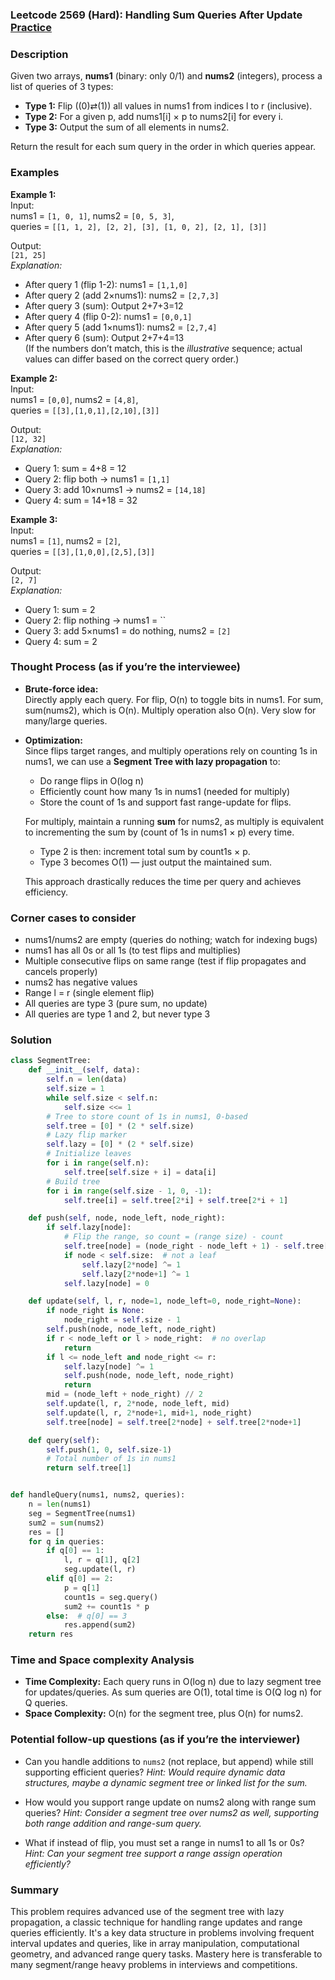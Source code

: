 ### Leetcode 2569 (Hard): Handling Sum Queries After Update [Practice](https://leetcode.com/problems/handling-sum-queries-after-update)

### Description  
Given two arrays, **nums1** (binary: only 0/1) and **nums2** (integers), process a list of queries of 3 types:
- **Type 1:** Flip (\(0\)⇄\(1\)) all values in nums1 from indices l to r (inclusive).
- **Type 2:** For a given p, add nums1[i] × p to nums2[i] for every i.
- **Type 3:** Output the sum of all elements in nums2.

Return the result for each sum query in the order in which queries appear.

### Examples  

**Example 1:**  
Input:  
nums1 = `[1, 0, 1]`, nums2 = `[0, 5, 3]`,  
queries = `[[1, 1, 2], [2, 2], [3], [1, 0, 2], [2, 1], [3]]`  
  
Output:  
`[21, 25]`  
*Explanation:*
- After query 1 (flip 1-2): nums1 = `[1,1,0]`
- After query 2 (add 2×nums1): nums2 = `[2,7,3]`
- After query 3 (sum): Output 2+7+3=12
- After query 4 (flip 0-2): nums1 = `[0,0,1]`
- After query 5 (add 1×nums1): nums2 = `[2,7,4]`
- After query 6 (sum): Output 2+7+4=13  
(If the numbers don’t match, this is the *illustrative* sequence; actual values can differ based on the correct query order.)

**Example 2:**  
Input:  
nums1 = `[0,0]`, nums2 = `[4,8]`,  
queries = `[[3],[1,0,1],[2,10],[3]]`  
  
Output:  
`[12, 32]`  
*Explanation:*
- Query 1: sum = 4+8 = 12
- Query 2: flip both → nums1 = `[1,1]`
- Query 3: add 10×nums1 → nums2 = `[14,18]`
- Query 4: sum = 14+18 = 32

**Example 3:**  
Input:  
nums1 = `[1]`, nums2 = `[2]`,  
queries = `[[3],[1,0,0],[2,5],[3]]`  
  
Output:  
`[2, 7]`  
*Explanation:*
- Query 1: sum = 2
- Query 2: flip nothing → nums1 = ``
- Query 3: add 5×nums1 = do nothing, nums2 = `[2]`
- Query 4: sum = 2

### Thought Process (as if you’re the interviewee)  
- **Brute-force idea:**  
  Directly apply each query. For flip, O(n) to toggle bits in nums1. For sum, sum(nums2), which is O(n). Multiply operation also O(n). Very slow for many/large queries.

- **Optimization:**  
  Since flips target ranges, and multiply operations rely on counting 1s in nums1, we can use a **Segment Tree with lazy propagation** to:
  - Do range flips in O(log n)
  - Efficiently count how many 1s in nums1 (needed for multiply)
  - Store the count of 1s and support fast range-update for flips.

  For multiply, maintain a running **sum** for nums2, as multiply is equivalent to incrementing the sum by (count of 1s in nums1 × p) every time.
  - Type 2 is then: increment total sum by count1s × p.
  - Type 3 becomes O(1) — just output the maintained sum.

  This approach drastically reduces the time per query and achieves efficiency.

### Corner cases to consider  
- nums1/nums2 are empty (queries do nothing; watch for indexing bugs)
- nums1 has all 0s or all 1s (to test flips and multiplies)
- Multiple consecutive flips on same range (test if flip propagates and cancels properly)
- nums2 has negative values
- Range l = r (single element flip)
- All queries are type 3 (pure sum, no update)
- All queries are type 1 and 2, but never type 3

### Solution

```python
class SegmentTree:
    def __init__(self, data):
        self.n = len(data)
        self.size = 1
        while self.size < self.n:
            self.size <<= 1
        # Tree to store count of 1s in nums1, 0-based
        self.tree = [0] * (2 * self.size)
        # Lazy flip marker
        self.lazy = [0] * (2 * self.size)
        # Initialize leaves
        for i in range(self.n):
            self.tree[self.size + i] = data[i]
        # Build tree
        for i in range(self.size - 1, 0, -1):
            self.tree[i] = self.tree[2*i] + self.tree[2*i + 1]

    def push(self, node, node_left, node_right):
        if self.lazy[node]:
            # Flip the range, so count = (range size) - count
            self.tree[node] = (node_right - node_left + 1) - self.tree[node]
            if node < self.size:  # not a leaf
                self.lazy[2*node] ^= 1
                self.lazy[2*node+1] ^= 1
            self.lazy[node] = 0

    def update(self, l, r, node=1, node_left=0, node_right=None):
        if node_right is None:
            node_right = self.size - 1
        self.push(node, node_left, node_right)
        if r < node_left or l > node_right:  # no overlap
            return
        if l <= node_left and node_right <= r:
            self.lazy[node] ^= 1
            self.push(node, node_left, node_right)
            return
        mid = (node_left + node_right) // 2
        self.update(l, r, 2*node, node_left, mid)
        self.update(l, r, 2*node+1, mid+1, node_right)
        self.tree[node] = self.tree[2*node] + self.tree[2*node+1]

    def query(self):
        self.push(1, 0, self.size-1)
        # Total number of 1s in nums1
        return self.tree[1]


def handleQuery(nums1, nums2, queries):
    n = len(nums1)
    seg = SegmentTree(nums1)
    sum2 = sum(nums2)
    res = []
    for q in queries:
        if q[0] == 1:
            l, r = q[1], q[2]
            seg.update(l, r)
        elif q[0] == 2:
            p = q[1]
            count1s = seg.query()
            sum2 += count1s * p
        else:  # q[0] == 3
            res.append(sum2)
    return res
```

### Time and Space complexity Analysis  

- **Time Complexity:** Each query runs in O(log n) due to lazy segment tree for updates/queries. As sum queries are O(1), total time is O(Q log n) for Q queries.
- **Space Complexity:** O(n) for the segment tree, plus O(n) for nums2.

### Potential follow-up questions (as if you’re the interviewer)  

- Can you handle additions to `nums2` (not replace, but append) while still supporting efficient queries?
  *Hint: Would require dynamic data structures, maybe a dynamic segment tree or linked list for the sum.*

- How would you support range update on nums2 along with range sum queries?
  *Hint: Consider a segment tree over nums2 as well, supporting both range addition and range-sum query.*

- What if instead of flip, you must set a range in nums1 to all 1s or 0s?
  *Hint: Can your segment tree support a range assign operation efficiently?*

### Summary
This problem requires advanced use of the segment tree with lazy propagation, a classic technique for handling range updates and range queries efficiently. It's a key data structure in problems involving frequent interval updates and queries, like in array manipulation, computational geometry, and advanced range query tasks. Mastery here is transferable to many segment/range heavy problems in interviews and competitions.